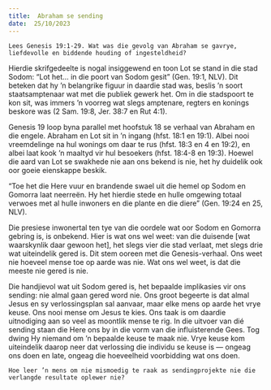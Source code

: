 ```yaml
---
title:  Abraham se sending
date:  25/10/2023
---
```


`Lees Genesis 19:1-29. Wat was die gevolg van Abraham se gavrye, liefdevolle en biddende houding of ingesteldheid?`

Hierdie skrifgedeelte is nogal insiggewend en toon Lot se stand in die stad Sodom: “Lot het… in die poort van Sodom gesit” (Gen. 19:1, NLV). Dit beteken dat hy ’n belangrike figuur in daardie stad was, beslis ’n soort staatsamptenaar wat met die publiek gewerk het. Om in die stadspoort te kon sit, was immers ’n voorreg wat slegs amptenare, regters en konings beskore was (2 Sam. 19:8, Jer. 38:7 en Rut 4:1).

Genesis 19 loop byna parallel met hoofstuk 18 se verhaal van Abraham en die engele. Abraham en Lot sit in ’n ingang (hfst. 18:1 en 19:1). Albei nooi vreemdelinge na hul wonings om daar te rus (hfst. 18:3 en 4 en 19:2), en albei laat kook ’n maaltyd vir hul besoekers (hfst. 18:4-8 en 19:3). Hoewel die aard van Lot se swakhede nie aan ons bekend is nie, het hy duidelik ook oor goeie eienskappe beskik.

“Toe het die Here vuur en brandende swael uit die hemel op Sodom en Gomorra laat neerreën. Hy het hierdie stede en hulle omgewing totaal verwoes met al hulle inwoners en die plante en die diere” (Gen. 19:24 en 25, NLV).

Die presiese inwonertal ten tye van die oordele wat oor Sodom en Gomorra gebring is, is onbekend. Hier is wat ons wel weet: van die duisende [wat waarskynlik daar gewoon het], het slegs vier die stad verlaat, met slegs drie wat uiteindelik gered is. Dit stem ooreen met die Genesis-verhaal. Ons weet nie hoeveel mense toe op aarde was nie. Wat ons wel weet, is dat die meeste nie gered is nie.

Die handjievol wat uit Sodom gered is, het bepaalde implikasies vir ons sending: nie almal gaan gered word nie. Ons groot begeerte is dat almal Jesus en sy verlossingsplan sal aanvaar, maar elke mens op aarde het vrye keuse. Ons nooi mense om Jesus te kies. Ons taak is om daardie uitnodiging aan so veel as moontlik mense te rig. In die uitvoer van dié sending staan die Here ons by in die vorm van die influisterende Gees. Tog dwing Hy niemand om ’n bepaalde keuse te maak nie. Vrye keuse kom uiteindelik daarop neer dat verlossing die individu se keuse is — ongeag ons doen en late, ongeag die hoeveelheid voorbidding wat ons doen.

`Hoe leer ’n mens om nie mismoedig te raak as sendingprojekte nie die verlangde resultate oplewer nie?`
